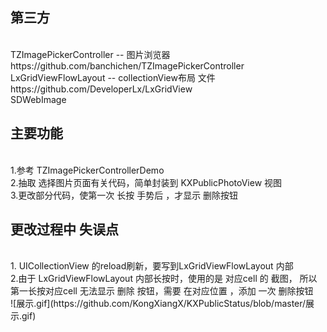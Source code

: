 ## 第三方
<br>
 TZImagePickerController   --  图片浏览器
<br>
https://github.com/banchichen/TZImagePickerController
<br>
LxGridViewFlowLayout   -- collectionView布局 文件
<br>
https://github.com/DeveloperLx/LxGridView
<br>
SDWebImage
<br>

## 主要功能
<br>
1.参考 TZImagePickerControllerDemo
<br>
2.抽取 选择图片页面有关代码，简单封装到 KXPublicPhotoView 视图
<br>
3.更改部分代码，使第一次 长按 手势后 ，才显示 删除按钮
<br>

## 更改过程中 失误点
<br>
1. UICollectionView 的reload刷新，要写到LxGridViewFlowLayout 内部
<br>
2.由于 LxGridViewFlowLayout  内部长按时，使用的是 对应cell 的 截图，
所以第一长按对应cell 无法显示 删除 按钮，需要 在对应位置 ，添加 一次 删除按钮
<br>
![展示.gif](https://github.com/KongXiangX/KXPublicStatus/blob/master/展示.gif)
